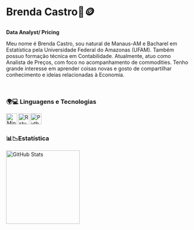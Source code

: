 # Brenda Castro🐧🪙

**Data Analyst/ Pricing**

Meu nome é Brenda Castro, sou natural de Manaus-AM e Bacharel em Estatística pela Universidade Federal do Amazonas (UFAM). Também possuo formação técnica em Contabilidade. Atualmente, atuo como Analista de Preços, com foco no acompanhamento de commodities. Tenho grande interesse em aprender coisas novas e gosto de compartilhar conhecimento e ideias relacionadas à Economia.

<p align="left">
      <a href="">
         <img alt="" title="" src="https://custom-icon-badges.demolab.com/badge/-bcastrocorrea@gmail.com-red?style=for-the-badge&logo=gmail.com-add&label=&logoColor=white"/></a> 
      <a href="https://www.linkedin.com/in/bcastrocorrea/">
         <img alt="" title="" src="https://custom-icon-badges.demolab.com/badge/-Linkding-blue?style=for-the-badge&logo=Linkding-add&label=bcastrocorrea&logoColor=white"/></a> 
     
   </p>

### 🌍💻 Linguagens e Tecnologias
<img 
  align="left"
  alt= "Minitab"
  title="Minitab"
  width="30px"
  style="padding-right:10 px;"
  src="https://cdn.jsdelivr.net/gh/devicons/devicon@latest/icons/minitab/minitab-original.svg" 
  />


<img 
  align="left"
  alt= "Rstudio"
  title="Rstudio"
  width="30px"
  style="padding-right:10 px;"
  src="https://cdn.jsdelivr.net/gh/devicons/devicon@latest/icons/rstudio/rstudio-original.svg" />
          
<img 
  align="left"
  alt= "Python"
  title="Python"
  width="30px"
  style="padding-right:10px;" 
  src="https://cdn.jsdelivr.net/gh/devicons/devicon@latest/icons/python/python-original.svg" />
          

<br/>
<br/>  

 ### 📊📉Estatística
  <img    
  align="left"
  alt= "GitHub Stats"
  height="200"
  style="padding-right:10px;" 
  src="https://github-readme-stats.vercel.app/api?username=bcastrocorrea&show_icons=true&theme=dark&include_all_commits=true&locale=pt-br" />




         
